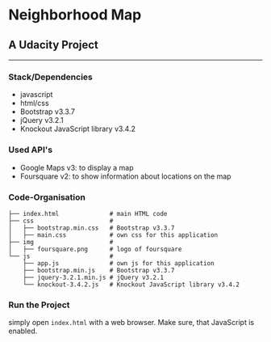 # Neighborhood Map
## A Udacity Project

***

### Stack/Dependencies
- javascript
- html/css
- Bootstrap v3.3.7
- jQuery v3.2.1
- Knockout JavaScript library v3.4.2


### Used API's
- Google Maps v3: to display a map
- Foursquare v2: to show information about locations on the map


### Code-Organisation
    ├── index.html              # main HTML code
    ├── css                     #
    │   ├── bootstrap.min.css   # Bootstrap v3.3.7
    │   ├── main.css            # own css for this application
    ├── img                     #
    │   ├── foursquare.png      # logo of foursquare
    └── js                      #
        ├── app.js              # own js for this application
        ├── bootstrap.min.js    # Bootstrap v3.3.7
        ├── jquery-3.2.1.min.js # jQuery v3.2.1
        └── knockout-3.4.2.js   # Knockout JavaScript library v3.4.2
        
        
### Run the Project
simply open `index.html` with a web browser. Make sure, that JavaScript is enabled.

